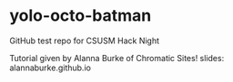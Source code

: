 # yolo-octo-batman
GitHub test repo for CSUSM Hack Night

Tutorial given by Alanna Burke of Chromatic Sites!
slides: alannaburke.github.io

